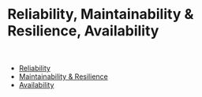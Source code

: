 <br>

# Reliability, Maintainability & Resilience, Availability

<br>

* [Reliability](reliability.md)
* [Maintainability & Resilience](mr.md)
* [Availability](availability.md)

<br>
<br>

<br>
<br>

<br>
<br>

<br>
<br>
